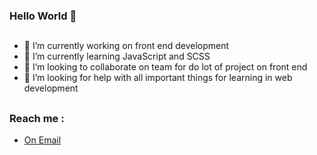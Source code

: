 ### Hello World 👋
##
- 🔭 I’m currently working on front end development
- 🌱 I’m currently learning JavaScript and SCSS
- 👯 I’m looking to collaborate on team for do lot of project on front end
- 🤔 I’m looking for help with all important things for learning in web development
##
### Reach me : 
- <a target="_blank" href="https://www.instagram.com/darwin___333/">On Email</a>
